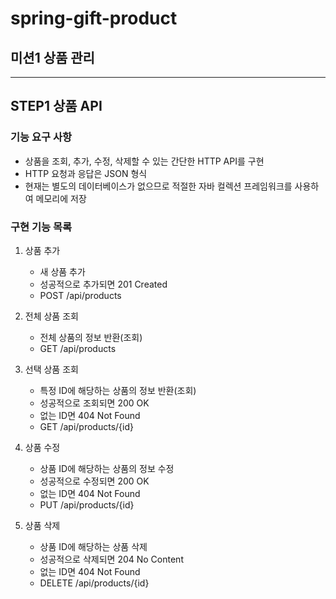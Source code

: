 # spring-gift-product

## 미션1 상품 관리
___
## STEP1 상품 API

### 기능 요구 사항
- 상품을 조회, 추가, 수정, 삭제할 수 있는 간단한 HTTP API를 구현
- HTTP 요청과 응답은 JSON 형식
- 현재는 별도의 데이터베이스가 없으므로 적절한 자바 컬렉션 프레임워크를 사용하여 메모리에 저장

### 구현 기능 목록
1. 상품 추가
    - 새 상품 추가
    - 성공적으로 추가되면 201 Created
    - POST /api/products

2. 전체 상품 조회
    - 전체 상품의 정보 반환(조회)
    - GET /api/products

3. 선택 상품 조회
    - 특정 ID에 해당하는 상품의 정보 반환(조회)
    - 성공적으로 조회되면 200 OK
    - 없는 ID면 404 Not Found
    - GET /api/products/{id}

4. 상품 수정
    - 상품 ID에 해당하는 상품의 정보 수정
    - 성공적으로 수정되면 200 OK
    - 없는 ID면 404 Not Found
    - PUT /api/products/{id}

5. 상품 삭제
    - 상품 ID에 해당하는 상품 삭제
    - 성공적으로 삭제되면 204 No Content
    - 없는 ID면 404 Not Found
    - DELETE /api/products/{id}